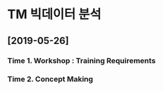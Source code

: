 <h1>TM 빅데이터 분석</h1>

<h2>[2019-05-26]</h2>
<h3>Time 1. Workshop : Training Requirements</h3>
<h3>Time 2. Concept Making</h3>

